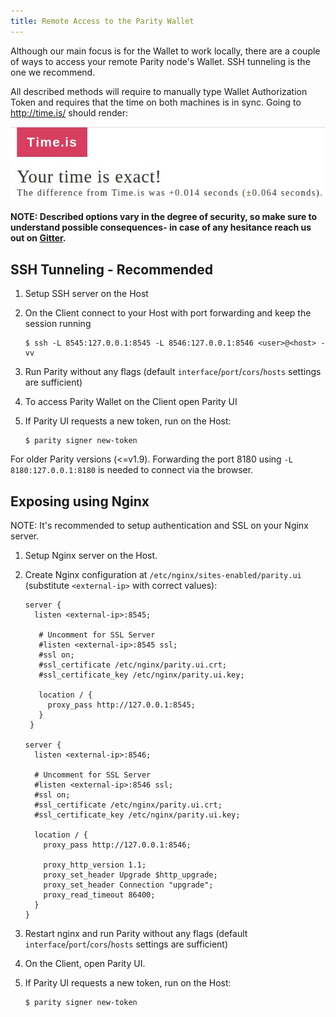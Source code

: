 ```yaml
---
title: Remote Access to the Parity Wallet
---
```


Although our main focus is for the Wallet to work locally, there are a couple of ways to access your remote Parity node's Wallet. SSH tunneling is the one we recommend.

All described methods will require to manually type Wallet Authorization Token and requires that the time on both machines is in sync. Going to http://time.is/ should render:

![your time is exact](images/time_is.jpg)


**NOTE: Described options vary in the degree of security, so make sure to understand possible consequences- in case of any hesitance reach us out on [Gitter](https://gitter.im/ethcore/parity).**


## SSH Tunneling - Recommended

1. Setup SSH server on the Host
1. On the Client connect to your Host with port forwarding and keep the session running

   ```
   $ ssh -L 8545:127.0.0.1:8545 -L 8546:127.0.0.1:8546 <user>@<host> -vv
   ```
1. Run Parity without any flags (default `interface`/`port`/`cors`/`hosts` settings are sufficient)
1. To access Parity Wallet on the Client open Parity UI
1. If Parity UI requests a new token, run on the Host:

   ```
   $ parity signer new-token
   ```
For older Parity versions (<=v1.9). Forwarding the port 8180 using `-L 8180:127.0.0.1:8180` is needed to connect via the browser.

## Exposing using Nginx

NOTE: It's recommended to setup authentication and SSL on your Nginx server.

1. Setup Nginx server on the Host.
1. Create Nginx configuration at `/etc/nginx/sites-enabled/parity.ui` (substitute `<external-ip>` with correct values):
    ```
    server {
      listen <external-ip>:8545;

       # Uncomment for SSL Server
       #listen <external-ip>:8545 ssl;
       #ssl on;
       #ssl_certificate /etc/nginx/parity.ui.crt;
       #ssl_certificate_key /etc/nginx/parity.ui.key;

       location / {
         proxy_pass http://127.0.0.1:8545;
       }
     }

    server {
      listen <external-ip>:8546;

      # Uncomment for SSL Server
      #listen <external-ip>:8546 ssl;
      #ssl on;
      #ssl_certificate /etc/nginx/parity.ui.crt;
      #ssl_certificate_key /etc/nginx/parity.ui.key;

      location / {
        proxy_pass http://127.0.0.1:8546;

        proxy_http_version 1.1;
        proxy_set_header Upgrade $http_upgrade;
        proxy_set_header Connection "upgrade";
        proxy_read_timeout 86400;
      }
    }
    ```

1. Restart nginx and run Parity without any flags (default `interface`/`port`/`cors`/`hosts` settings are sufficient)
1. On the Client, open Parity UI.
1. If Parity UI requests a new token, run on the Host:

   ```
   $ parity signer new-token
   ```
